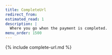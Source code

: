 ```yaml
---
title: CompleteUrl
redirect_from:
estimated_read: 1
description: |
  Where you go when the payment is completed.
menu_order: 1500
---
```


{% include complete-url.md %}